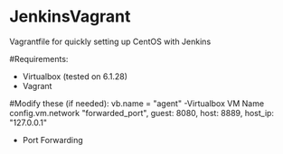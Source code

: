 # JenkinsVagrant
Vagrantfile for quickly setting up CentOS with Jenkins

#Requirements:
- Virtualbox (tested on 6.1.28)
- Vagrant

#Modify these (if needed):
vb.name = "agent"
 -Virtualbox VM Name
config.vm.network "forwarded_port", guest: 8080, host: 8889, host_ip: "127.0.0.1"
 - Port Forwarding
